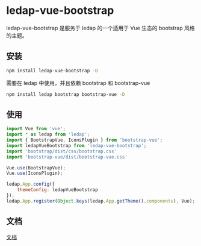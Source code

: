 # ledap-vue-bootstrap
ledap-vue-bootstrap 是服务于 ledap 的一个适用于 Vue 生态的 bootstrap 风格的主题。

## 安装
```bash
npm install ledap-vue-bootstrap -D
```
需要在 ledap 中使用，并且依赖 bootstrap 和 bootstrap-vue
```bash
npm install ledap bootstrap bootstrap-vue -D
```

## 使用
```javascript
import Vue from 'vue';
import * as ledap from 'ledap';
import { BootstrapVue, IconsPlugin } from 'bootstrap-vue';
import ledapVueBootstrap from 'ledap-vue-bootstrap';
import 'bootstrap/dist/css/bootstrap.css'
import 'bootstrap-vue/dist/bootstrap-vue.css'

Vue.use(BootstrapVue);
Vue.use(IconsPlugin);

ledap.App.config({
    themeConfig: ledapVueBootstrap
});
ledap.App.register(Object.keys(ledap.App.getTheme().components), Vue);
```

## 文档
[文档](http://zhiyuancap.com/ledap.org/)
